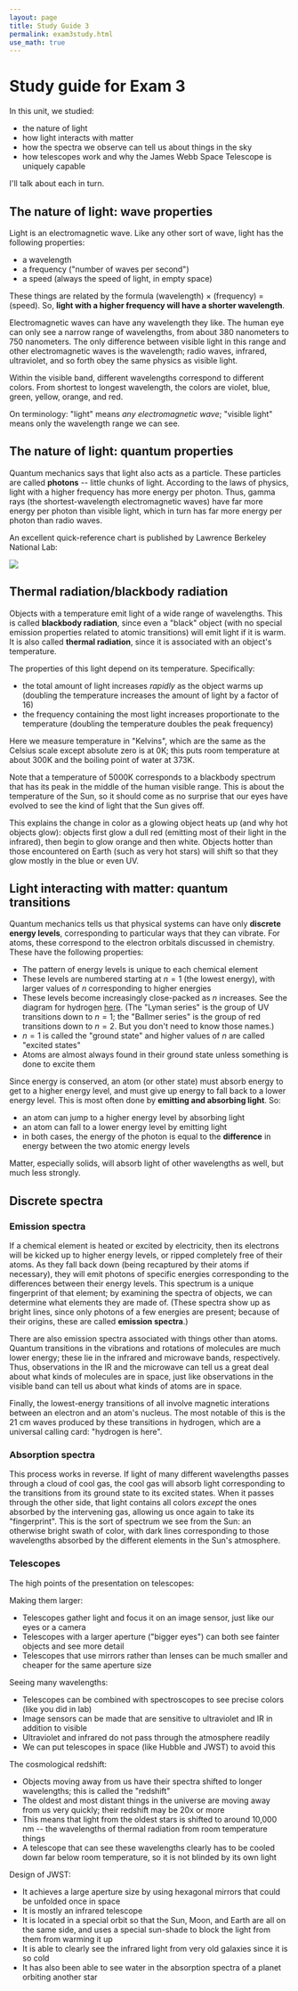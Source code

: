 ```yaml
---
layout: page
title: Study Guide 3
permalink: exam3study.html 
use_math: true
---
```


# Study guide for Exam 3

In this unit, we studied:

* the nature of light   
* how light interacts with matter
* how the spectra we observe can tell us about things in the sky 
* how telescopes work and why the James Webb Space Telescope is uniquely capable 

I'll talk about each in turn.

## The nature of light: wave properties

Light is an electromagnetic wave. Like any other sort of wave, light has the following properties:

* a wavelength 
* a frequency ("number of waves per second")
* a speed (always the speed of light, in empty space)

These things are related by the formula (wavelength) $\times$ (frequency) = (speed). So, **light with a higher frequency will have a shorter wavelength**.

Electromagnetic waves can have any wavelength they like. The human eye can only see a narrow range of wavelengths, from about 380 nanometers to 750 nanometers. The only difference
between visible light in this range and other electromagnetic waves is the wavelength; radio waves, infrared, ultraviolet, and so forth obey the same physics as visible light.

Within the visible band, different wavelengths correspond to different colors. From shortest to longest wavelength, the colors are violet, blue, green, yellow, orange, and red. 

On terminology: "light" means *any electromagnetic wave*; "visible light" means only the wavelength range we can see.

## The nature of light: quantum properties

Quantum mechanics says that light also acts as a particle. These particles are called **photons** -- little chunks of light. According to the laws of physics, light with a 
higher frequency has more energy per photon. Thus, gamma rays (the shortest-wavelength electromagnetic waves) have far more energy per photon than visible light, which in turn
has far more energy per photon than radio waves.

An excellent quick-reference chart is published by Lawrence Berkeley National Lab:

<img src="http://www2.lbl.gov/images/MicroWorlds/EMSpec.gif">

## Thermal radiation/blackbody radiation

Objects with a temperature emit light of a wide range of wavelengths. This is called **blackbody radiation**, since even a "black" object (with no special emission properties related to atomic
transitions) will emit light if it is warm. It is also called **thermal radiation**, since it is associated with an object's temperature.

The properties of this light depend on its temperature. Specifically:

* the total amount of light increases *rapidly* as the object warms up (doubling the temperature increases the amount of light by a factor of 16)
* the frequency containing the most light increases proportionate to the temperature (doubling the temperature doubles the peak frequency)

Here we measure temperature in "Kelvins", which are the same as the Celsius scale except absolute zero is at 0K; this puts room temperature at about 300K and the boiling point of water at
373K. 

Note that a temperature of 5000K corresponds to a blackbody spectrum that has its peak in the middle of the human visible range. This is about the temperature of the Sun, so it should
come as no surprise that our eyes have evolved to see the kind of light that the Sun gives off.

This explains the change in color as a glowing object heats up (and why hot objects glow): objects first glow a dull red (emitting most of their light in the infrared), then begin
to glow orange and then white. Objects hotter than those encountered on Earth (such as very hot stars) will shift so that they glow mostly in the blue or even UV.


## Light interacting with matter: quantum transitions

Quantum mechanics tells us that physical systems can have only **discrete energy levels**, corresponding to particular ways that they can vibrate. For atoms, these correspond to the
electron orbitals discussed in chemistry. These have the following properties:

* The pattern of energy levels is unique to each chemical element
* These levels are numbered starting at $n=1$ (the lowest energy), with larger values of $n$ corresponding to higher energies
* These levels become increasingly close-packed as $n$ increases. See the diagram for hydrogen <a href="http://astro.unl.edu/naap/hydrogen/graphics/bohr_transitions.png">here</a>. 
(The "Lyman series" is the group of UV transitions down to $n=1$; the "Ballmer series" is the group of red transitions down to $n=2$. But you don't need to know those names.)
* $n=1$ is called the "ground state" and higher values of $n$ are called "excited states"
* Atoms are almost always found in their ground state unless something is done to excite them

Since energy is conserved, an atom (or other state) must absorb energy to get to a higher energy level, and must give up energy to fall back to a lower energy level. This is most often
done by **emitting and absorbing light**. So:

* an atom can jump to a higher energy level by absorbing light
* an atom can fall to a lower energy level by emitting light
* in both cases, the energy of the photon is equal to the **difference** in energy between the two atomic energy levels

Matter, especially solids, will absorb light of other wavelengths as well, but much less strongly.

## Discrete spectra

### Emission spectra

If a chemical element is heated or excited by electricity, then its electrons will be kicked up to higher energy levels, or ripped completely free of their atoms. As they fall back down
(being recaptured by their atoms if necessary), they will emit photons of specific energies corresponding to the differences between their energy levels. This spectrum is a unique 
fingerprint of that element; by examining the spectra of objects, we can determine what elements they are made of. (These spectra show up as bright lines, since only photons of a few
energies are present; because of their origins, these are called **emission spectra**.)

There are also emission spectra associated with things other than atoms. Quantum transitions in the vibrations and rotations of molecules are much lower energy; these lie in the infrared
and microwave bands, respectively. Thus, observations in the IR and the microwave can tell us a great deal about what kinds of molecules are in space, just like observations in the 
visible band can tell us about what kinds of atoms are in space.

Finally, the lowest-energy transitions of all involve magnetic interations between an electron and an atom's nucleus. The most notable of this is the 21 cm waves produced by these
transitions in hydrogen, which are a universal calling card: "hydrogen is here".

### Absorption spectra

This process works in reverse. If light of many different wavelengths passes through a cloud of cool gas, the cool gas will absorb light corresponding to the transitions from its
ground state to its excited states. When it passes through the other side, that light contains all colors *except* the ones absorbed by the intervening gas, allowing us once again
to take its "fingerprint". This is the sort of spectrum we see from the Sun: an otherwise bright swath of color, with dark lines corresponding to those wavelengths absorbed by the
different elements in the Sun's atmosphere.

### Telescopes

The high points of the presentation on telescopes:

Making them larger:
* Telescopes gather light and focus it on an image sensor, just like our eyes or a camera
* Telescopes with a larger aperture ("bigger eyes") can both see fainter objects and see more detail
* Telescopes that use mirrors rather than lenses can be much smaller and cheaper for the same aperture size

Seeing many wavelengths:
* Telescopes can be combined with spectroscopes to see precise colors (like you did in lab)
* Image sensors can be made that are sensitive to ultraviolet and IR in addition to visible
* Ultraviolet and infrared do not pass through the atmosphere readily
* We can put telescopes in space (like Hubble and JWST) to avoid this

The cosmological redshift:
* Objects moving away from us have their spectra shifted to longer wavelengths; this is called the "redshift"
* The oldest and most distant things in the universe are moving away from us very quickly; their redshift may be 20x or more
* This means that light from the oldest stars is shifted to around 10,000 nm -- the wavelengths of thermal radiation from room temperature things
* A telescope that can see these wavelengths clearly has to be cooled down far below room temperature, so it is not blinded by its own light

Design of JWST:
* It achieves a large aperture size by using hexagonal mirrors that could be unfolded once in space
* It is mostly an infrared telescope
* It is located in a special orbit so that the Sun, Moon, and Earth are all on the same side, and uses a special sun-shade to block the light from them from warming it up
* It is able to clearly see the infrared light from very old galaxies since it is so cold
* It has also been able to see water in the absorption spectra of a planet orbiting another star
 
